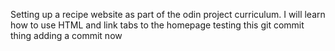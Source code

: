 Setting up a recipe website as part of the odin project curriculum.
I will learn how to use HTML and link tabs to the homepage
testing this git commit thing
adding a commit now